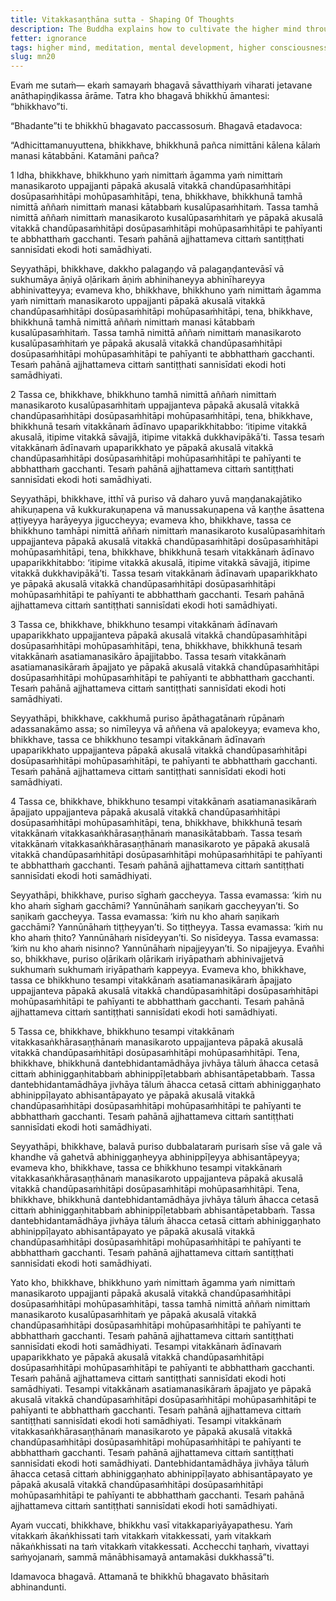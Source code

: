 ```yaml
---
title: Vitakkasaṇṭhāna sutta - Shaping Of Thoughts
description: The Buddha explains how to cultivate the higher mind through similes whenever a harmful or unwholesome thought associated with desire, aversion, or delusion arises. Applying these five methods in a gradual sequence leads to abandoning of unwholesome thoughts, and to steadiness, calming, unification and collectedness of the mind.
fetter: ignorance
tags: higher mind, meditation, mental development, higher consciousness, shaping of thoughts, simile, mn, mn1-50
slug: mn20
---
```


Evaṁ me sutaṁ— ekaṁ samayaṁ bhagavā sāvatthiyaṁ viharati jetavane anāthapiṇḍikassa ārāme. Tatra kho bhagavā bhikkhū āmantesi: “bhikkhavo”ti.

“Bhadante”ti te bhikkhū bhagavato paccassosuṁ. Bhagavā etadavoca:

“Adhicittamanuyuttena, bhikkhave, bhikkhunā pañca nimittāni kālena kālaṁ manasi kātabbāni. Katamāni pañca?

1 Idha, bhikkhave, bhikkhuno yaṁ nimittaṁ āgamma yaṁ nimittaṁ manasikaroto uppajjanti pāpakā akusalā vitakkā chandūpasaṁhitāpi dosūpasaṁhitāpi mohūpasaṁhitāpi, tena, bhikkhave, bhikkhunā tamhā nimittā aññaṁ nimittaṁ manasi kātabbaṁ kusalūpasaṁhitaṁ. Tassa tamhā nimittā aññaṁ nimittaṁ manasikaroto kusalūpasaṁhitaṁ ye pāpakā akusalā vitakkā chandūpasaṁhitāpi dosūpasaṁhitāpi mohūpasaṁhitāpi te pahīyanti te abbhatthaṁ gacchanti. Tesaṁ pahānā ajjhattameva cittaṁ santiṭṭhati sannisīdati ekodi hoti samādhiyati.

Seyyathāpi, bhikkhave, dakkho palagaṇḍo vā palagaṇḍantevāsī vā sukhumāya āṇiyā oḷārikaṁ āṇiṁ abhinihaneyya abhinīhareyya abhinivatteyya; evameva kho, bhikkhave, bhikkhuno yaṁ nimittaṁ āgamma yaṁ nimittaṁ manasikaroto uppajjanti pāpakā akusalā vitakkā chandūpasaṁhitāpi dosūpasaṁhitāpi mohūpasaṁhitāpi, tena, bhikkhave, bhikkhunā tamhā nimittā aññaṁ nimittaṁ manasi kātabbaṁ kusalūpasaṁhitaṁ. Tassa tamhā nimittā aññaṁ nimittaṁ manasikaroto kusalūpasaṁhitaṁ ye pāpakā akusalā vitakkā chandūpasaṁhitāpi dosūpasaṁhitāpi mohūpasaṁhitāpi te pahīyanti te abbhatthaṁ gacchanti. Tesaṁ pahānā ajjhattameva cittaṁ santiṭṭhati sannisīdati ekodi hoti samādhiyati.

2 Tassa ce, bhikkhave, bhikkhuno tamhā nimittā aññaṁ nimittaṁ manasikaroto kusalūpasaṁhitaṁ uppajjanteva pāpakā akusalā vitakkā chandūpasaṁhitāpi dosūpasaṁhitāpi mohūpasaṁhitāpi, tena, bhikkhave, bhikkhunā tesaṁ vitakkānaṁ ādīnavo upaparikkhitabbo: ‘itipime vitakkā akusalā, itipime vitakkā sāvajjā, itipime vitakkā dukkhavipākā’ti. Tassa tesaṁ vitakkānaṁ ādīnavaṁ upaparikkhato ye pāpakā akusalā vitakkā chandūpasaṁhitāpi dosūpasaṁhitāpi mohūpasaṁhitāpi te pahīyanti te abbhatthaṁ gacchanti. Tesaṁ pahānā ajjhattameva cittaṁ santiṭṭhati sannisīdati ekodi hoti samādhiyati.

Seyyathāpi, bhikkhave, itthī vā puriso vā daharo yuvā maṇḍanakajātiko ahikuṇapena vā kukkurakuṇapena vā manussakuṇapena vā kaṇṭhe āsattena aṭṭiyeyya harāyeyya jiguccheyya; evameva kho, bhikkhave, tassa ce bhikkhuno tamhāpi nimittā aññaṁ nimittaṁ manasikaroto kusalūpasaṁhitaṁ uppajjanteva pāpakā akusalā vitakkā chandūpasaṁhitāpi dosūpasaṁhitāpi mohūpasaṁhitāpi, tena, bhikkhave, bhikkhunā tesaṁ vitakkānaṁ ādīnavo upaparikkhitabbo: ‘itipime vitakkā akusalā, itipime vitakkā sāvajjā, itipime vitakkā dukkhavipākā’ti. Tassa tesaṁ vitakkānaṁ ādīnavaṁ upaparikkhato ye pāpakā akusalā vitakkā chandūpasaṁhitāpi dosūpasaṁhitāpi mohūpasaṁhitāpi te pahīyanti te abbhatthaṁ gacchanti. Tesaṁ pahānā ajjhattameva cittaṁ santiṭṭhati sannisīdati ekodi hoti samādhiyati.

3 Tassa ce, bhikkhave, bhikkhuno tesampi vitakkānaṁ ādīnavaṁ upaparikkhato uppajjanteva pāpakā akusalā vitakkā chandūpasaṁhitāpi dosūpasaṁhitāpi mohūpasaṁhitāpi, tena, bhikkhave, bhikkhunā tesaṁ vitakkānaṁ asatiamanasikāro āpajjitabbo. Tassa tesaṁ vitakkānaṁ asatiamanasikāraṁ āpajjato ye pāpakā akusalā vitakkā chandūpasaṁhitāpi dosūpasaṁhitāpi mohūpasaṁhitāpi te pahīyanti te abbhatthaṁ gacchanti. Tesaṁ pahānā ajjhattameva cittaṁ santiṭṭhati sannisīdati ekodi hoti samādhiyati.

Seyyathāpi, bhikkhave, cakkhumā puriso āpāthagatānaṁ rūpānaṁ adassanakāmo assa; so nimīleyya vā aññena vā apalokeyya; evameva kho, bhikkhave, tassa ce bhikkhuno tesampi vitakkānaṁ ādīnavaṁ upaparikkhato uppajjanteva pāpakā akusalā vitakkā chandūpasaṁhitāpi dosūpasaṁhitāpi mohūpasaṁhitāpi, te pahīyanti te abbhatthaṁ gacchanti. Tesaṁ pahānā ajjhattameva cittaṁ santiṭṭhati sannisīdati ekodi hoti samādhiyati.

4 Tassa ce, bhikkhave, bhikkhuno tesampi vitakkānaṁ asatiamanasikāraṁ āpajjato uppajjanteva pāpakā akusalā vitakkā chandūpasaṁhitāpi dosūpasaṁhitāpi mohūpasaṁhitāpi, tena, bhikkhave, bhikkhunā tesaṁ vitakkānaṁ vitakkasaṅkhārasaṇṭhānaṁ manasikātabbaṁ. Tassa tesaṁ vitakkānaṁ vitakkasaṅkhārasaṇṭhānaṁ manasikaroto ye pāpakā akusalā vitakkā chandūpasaṁhitāpi dosūpasaṁhitāpi mohūpasaṁhitāpi te pahīyanti te abbhatthaṁ gacchanti. Tesaṁ pahānā ajjhattameva cittaṁ santiṭṭhati sannisīdati ekodi hoti samādhiyati.

Seyyathāpi, bhikkhave, puriso sīghaṁ gaccheyya. Tassa evamassa: ‘kiṁ nu kho ahaṁ sīghaṁ gacchāmi? Yannūnāhaṁ saṇikaṁ gaccheyyan’ti. So saṇikaṁ gaccheyya. Tassa evamassa: ‘kiṁ nu kho ahaṁ saṇikaṁ gacchāmi? Yannūnāhaṁ tiṭṭheyyan’ti. So tiṭṭheyya. Tassa evamassa: ‘kiṁ nu kho ahaṁ ṭhito? Yannūnāhaṁ nisīdeyyan’ti. So nisīdeyya. Tassa evamassa: ‘kiṁ nu kho ahaṁ nisinno? Yannūnāhaṁ nipajjeyyan’ti. So nipajjeyya. Evañhi so, bhikkhave, puriso oḷārikaṁ oḷārikaṁ iriyāpathaṁ abhinivajjetvā sukhumaṁ sukhumaṁ iriyāpathaṁ kappeyya. Evameva kho, bhikkhave, tassa ce bhikkhuno tesampi vitakkānaṁ asatiamanasikāraṁ āpajjato uppajjanteva pāpakā akusalā vitakkā chandūpasaṁhitāpi dosūpasaṁhitāpi mohūpasaṁhitāpi te pahīyanti te abbhatthaṁ gacchanti. Tesaṁ pahānā ajjhattameva cittaṁ santiṭṭhati sannisīdati ekodi hoti samādhiyati.

5 Tassa ce, bhikkhave, bhikkhuno tesampi vitakkānaṁ vitakkasaṅkhārasaṇṭhānaṁ manasikaroto uppajjanteva pāpakā akusalā vitakkā chandūpasaṁhitāpi dosūpasaṁhitāpi mohūpasaṁhitāpi. Tena, bhikkhave, bhikkhunā dantebhidantamādhāya jivhāya tāluṁ āhacca cetasā cittaṁ abhiniggaṇhitabbaṁ abhinippīḷetabbaṁ abhisantāpetabbaṁ. Tassa dantebhidantamādhāya jivhāya tāluṁ āhacca cetasā cittaṁ abhiniggaṇhato abhinippīḷayato abhisantāpayato ye pāpakā akusalā vitakkā chandūpasaṁhitāpi dosūpasaṁhitāpi mohūpasaṁhitāpi te pahīyanti te abbhatthaṁ gacchanti. Tesaṁ pahānā ajjhattameva cittaṁ santiṭṭhati sannisīdati ekodi hoti samādhiyati.

Seyyathāpi, bhikkhave, balavā puriso dubbalataraṁ purisaṁ sīse vā gale vā khandhe vā gahetvā abhiniggaṇheyya abhinippīḷeyya abhisantāpeyya; evameva kho, bhikkhave, tassa ce bhikkhuno tesampi vitakkānaṁ vitakkasaṅkhārasaṇṭhānaṁ manasikaroto uppajjanteva pāpakā akusalā vitakkā chandūpasaṁhitāpi dosūpasaṁhitāpi mohūpasaṁhitāpi. Tena, bhikkhave, bhikkhunā dantebhidantamādhāya jivhāya tāluṁ āhacca cetasā cittaṁ abhiniggaṇhitabbaṁ abhinippīḷetabbaṁ abhisantāpetabbaṁ. Tassa dantebhidantamādhāya jivhāya tāluṁ āhacca cetasā cittaṁ abhiniggaṇhato abhinippīḷayato abhisantāpayato ye pāpakā akusalā vitakkā chandūpasaṁhitāpi dosūpasaṁhitāpi mohūpasaṁhitāpi te pahīyanti te abbhatthaṁ gacchanti. Tesaṁ pahānā ajjhattameva cittaṁ santiṭṭhati sannisīdati ekodi hoti samādhiyati.

Yato kho, bhikkhave, bhikkhuno yaṁ nimittaṁ āgamma yaṁ nimittaṁ manasikaroto uppajjanti pāpakā akusalā vitakkā chandūpasaṁhitāpi dosūpasaṁhitāpi mohūpasaṁhitāpi, tassa tamhā nimittā aññaṁ nimittaṁ manasikaroto kusalūpasaṁhitaṁ ye pāpakā akusalā vitakkā chandūpasaṁhitāpi dosūpasaṁhitāpi mohūpasaṁhitāpi te pahīyanti te abbhatthaṁ gacchanti. Tesaṁ pahānā ajjhattameva cittaṁ santiṭṭhati sannisīdati ekodi hoti samādhiyati. Tesampi vitakkānaṁ ādīnavaṁ upaparikkhato ye pāpakā akusalā vitakkā chandūpasaṁhitāpi dosūpasaṁhitāpi mohūpasaṁhitāpi te pahīyanti te abbhatthaṁ gacchanti. Tesaṁ pahānā ajjhattameva cittaṁ santiṭṭhati sannisīdati ekodi hoti samādhiyati. Tesampi vitakkānaṁ asatiamanasikāraṁ āpajjato ye pāpakā akusalā vitakkā chandūpasaṁhitāpi dosūpasaṁhitāpi mohūpasaṁhitāpi te pahīyanti te abbhatthaṁ gacchanti. Tesaṁ pahānā ajjhattameva cittaṁ santiṭṭhati sannisīdati ekodi hoti samādhiyati. Tesampi vitakkānaṁ vitakkasaṅkhārasaṇṭhānaṁ manasikaroto ye pāpakā akusalā vitakkā chandūpasaṁhitāpi dosūpasaṁhitāpi mohūpasaṁhitāpi te pahīyanti te abbhatthaṁ gacchanti. Tesaṁ pahānā ajjhattameva cittaṁ santiṭṭhati sannisīdati ekodi hoti samādhiyati. Dantebhidantamādhāya jivhāya tāluṁ āhacca cetasā cittaṁ abhiniggaṇhato abhinippīḷayato abhisantāpayato ye pāpakā akusalā vitakkā chandūpasaṁhitāpi dosūpasaṁhitāpi mohūpasaṁhitāpi te pahīyanti te abbhatthaṁ gacchanti. Tesaṁ pahānā ajjhattameva cittaṁ santiṭṭhati sannisīdati ekodi hoti samādhiyati.

Ayaṁ vuccati, bhikkhave, bhikkhu vasī vitakkapariyāyapathesu. Yaṁ vitakkaṁ ākaṅkhissati taṁ vitakkaṁ vitakkessati, yaṁ vitakkaṁ nākaṅkhissati na taṁ vitakkaṁ vitakkessati. Acchecchi taṇhaṁ, vivattayi saṁyojanaṁ, sammā mānābhisamayā antamakāsi dukkhassā”ti.

Idamavoca bhagavā. Attamanā te bhikkhū bhagavato bhāsitaṁ abhinandunti.
